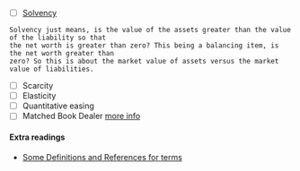 - [ ] [Solvency](https://www.investopedia.com/terms/s/solvency.asp)
```
Solvency just means, is the value of the assets greater than the value of the liability so that 
the net worth is greater than zero? This being a balancing item, is the net worth greater than 
zero? So this is about the market value of assets versus the market value of liabilities.
```
- [ ] Scarcity
- [ ] Elasticity
- [ ] Quantitative easing
- [ ] Matched Book Dealer [more info](https://www.investopedia.com/terms/m/matchedbook.asp)

#### Extra readings
- [Some Definitions and References for terms](https://medium.com/@michaelzargham/jargon-party-e3616cd16a9)
